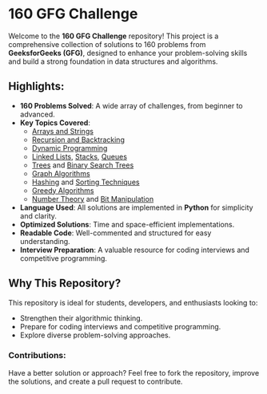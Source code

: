# 160 GFG Challenge

Welcome to the **160 GFG Challenge** repository! This project is a comprehensive collection of solutions to 160 problems from **GeeksforGeeks (GFG)**, designed to enhance your problem-solving skills and build a strong foundation in data structures and algorithms.

## Highlights:
- **160 Problems Solved**: A wide array of challenges, from beginner to advanced.
- **Key Topics Covered**:
  - [Arrays and Strings](https://www.geeksforgeeks.org/arrays/)  
  - [Recursion and Backtracking](https://www.geeksforgeeks.org/recursion/)  
  - [Dynamic Programming](https://www.geeksforgeeks.org/dynamic-programming/)  
  - [Linked Lists](https://www.geeksforgeeks.org/data-structures/linked-list/), [Stacks](https://www.geeksforgeeks.org/stack-data-structure/), [Queues](https://www.geeksforgeeks.org/queue-data-structure/)  
  - [Trees](https://www.geeksforgeeks.org/binary-tree-data-structure/) and [Binary Search Trees](https://www.geeksforgeeks.org/binary-search-tree-data-structure/)  
  - [Graph Algorithms](https://www.geeksforgeeks.org/graph-data-structure-and-algorithms/)  
  - [Hashing](https://www.geeksforgeeks.org/hashing-data-structure/) and [Sorting Techniques](https://www.geeksforgeeks.org/sorting-algorithms/)  
  - [Greedy Algorithms](https://www.geeksforgeeks.org/greedy-algorithms/)  
  - [Number Theory](https://www.geeksforgeeks.org/number-theory/) and [Bit Manipulation](https://www.geeksforgeeks.org/bitwise-operators-in-c-cpp/)  
- **Language Used**: All solutions are implemented in **Python** for simplicity and clarity.
- **Optimized Solutions**: Time and space-efficient implementations.
- **Readable Code**: Well-commented and structured for easy understanding.
- **Interview Preparation**: A valuable resource for coding interviews and competitive programming.

## Why This Repository?
This repository is ideal for students, developers, and enthusiasts looking to:
- Strengthen their algorithmic thinking.
- Prepare for coding interviews and competitive programming.
- Explore diverse problem-solving approaches.

### Contributions:
Have a better solution or approach? Feel free to fork the repository, improve the solutions, and create a pull request to contribute.
